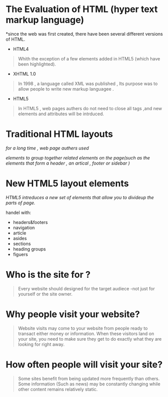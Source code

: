 # The Evaluation of HTML (hyper text markup language)
*since the web was first created, there have been several different versions of HTML.
- HTML4
> Whith the exception of a few elements added in HTML5 (which have been highlighted).
- XHTML 1.0
> In 1998 , a language called XML was published , Its purpose was to allow people to write new markup languagee .

- HTML5
>In HTML5 , web pages authers do not need to close all tags ,and new elements and attributes will be intrduced.

# Traditional HTML layouts
_for a long time , web page authers used <div> elements to group together related elements on the page(such as the elements that form a header , an artical , footer or sidebar )_

# New HTML5 layout elements
_HTML5 intreduces a new set of elements that allow you to divideup the parts of page._

handel with:
* headers&footers
* navigation 
* article 
* asides
* sections
* heading groups
* figuers 

# Who is the site for ?

>Every website should designed for the target audiece -not just for yourself or the site owner.

# Why people visit your website?

>Website visits may come to your website from people ready to transact either money or information. When these visitors land on your site, you need to make sure they get to do exactly what they are looking for right away.

# How often people will visit your site?

>Some sites benefit from being updated more frequently than others. Some information (Such as news) may be constantly changing while other content remains relatively static.


